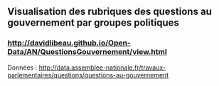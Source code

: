 ## Visualisation des rubriques des questions au gouvernement par groupes politiques

### http://davidlibeau.github.io/Open-Data/AN/QuestionsGouvernement/view.html


Données : http://data.assemblee-nationale.fr/travaux-parlementaires/questions/questions-au-gouvernement
